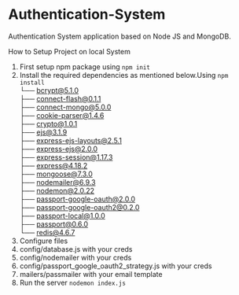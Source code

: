 # Authentication-System

Authentication System application based on Node JS and MongoDB.

How to Setup Project on local System
1. First setup npm package using `npm init`
2. Install the required dependencies as mentioned below.Using `npm install`<br> 
  └── bcrypt@5.1.0<br>
  ├── connect-flash@0.1.1<br>
  ├── connect-mongo@5.0.0<br>
  ├── cookie-parser@1.4.6<br>
  ├── crypto@1.0.1<br>
  ├── ejs@3.1.9<br>
  ├── express-ejs-layouts@2.5.1<br>
  ├── express-ejs@2.0.0<br>
  ├── express-session@1.17.3<br>
  ├── express@4.18.2<br>
  ├── mongoose@7.3.0<br>
  ├── nodemailer@6.9.3<br>
  ├── nodemon@2.0.22<br>
  ├── passport-google-oauth@2.0.0<br>
  ├── passport-google-oauth2@0.2.0<br>
  ├── passport-local@1.0.0<br>
  ├── passport@0.6.0<br>
  └── redis@4.6.7<br>
3. Configure files
  1. config/database.js with your creds
  2. config/nodemailer with your creds
  3. config/passport_google_oauth2_strategy.js with your creds
  4. mailers/passmailer with your email template
4. Run the server `nodemon index.js`
